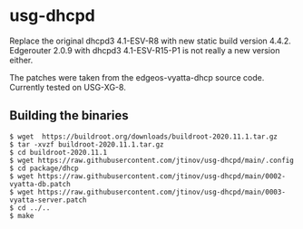 # usg-dhcpd
Replace the original dhcpd3 4.1-ESV-R8 with new static build version 4.4.2.
Edgerouter 2.0.9 with dhcpd3 4.1-ESV-R15-P1 is not really a new version either.

The patches were taken from the edgeos-vyatta-dhcp source code.
Currently tested on USG-XG-8.

## Building the binaries
```
$ wget  https://buildroot.org/downloads/buildroot-2020.11.1.tar.gz
$ tar -xvzf buildroot-2020.11.1.tar.gz
$ cd buildroot-2020.11.1
$ wget https://raw.githubusercontent.com/jtinov/usg-dhcpd/main/.config
$ cd package/dhcp
$ wget https://raw.githubusercontent.com/jtinov/usg-dhcpd/main/0002-vyatta-db.patch
$ wget https://raw.githubusercontent.com/jtinov/usg-dhcpd/main/0003-vyatta-server.patch
$ cd ../..
$ make
```


